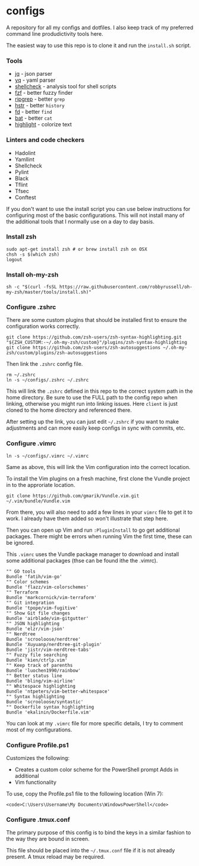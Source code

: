 configs
=======

A repository for all my configs and dotfiles.  I also keep track of my preferred
command line produdictivity tools here.

The easiest way to use this repo is to clone it and run the `install.sh` script.

### Tools

* [jq](https://stedolan.github.io/jq/) - json parser
* [yq](https://github.com/mikefarah/yq) - yaml parser
* [shellcheck](https://github.com/koalaman/shellcheck) - analysis tool for shell scripts
* [fzf](https://github.com/junegunn/fzf) - better fuzzy finder 
* [ripgrep](https://github.com/BurntSushi/ripgrep) - better `grep`
* [hstr](https://github.com/dvorka/hstr) - better `history`
* [fd](https://github.com/sharkdp/fd) - better `find`
* [bat](https://github.com/sharkdp/bat) - better `cat`
* [highlight](http://www.andre-simon.de/doku/highlight/en/highlight.php) - colorize text

### Linters and code checkers

 * Hadolint
 * Yamllint
 * Shellcheck
 * Pylint
 * Black
 * Tflint
 * Tfsec
 * Conftest

If you don't want to use the install script you can use below instructions for
configuring most of the basic configurations. This will not install many of the
additional tools that I normally use on a day to day basis.

### Install zsh

```
sudo apt-get install zsh # or brew install zsh on OSX
chsh -s $(which zsh)
logout
```

### Install oh-my-zsh

```
sh -c "$(curl -fsSL https://raw.githubusercontent.com/robbyrussell/oh-my-zsh/master/tools/install.sh)"
```

### Configure .zshrc

There are some custom plugins that should be installed first to ensure the
configuration works correctly.

```
git clone https://github.com/zsh-users/zsh-syntax-highlighting.git "${ZSH_CUSTOM:-~/.oh-my-zsh/custom}"/plugins/zsh-syntax-highlighting
git clone https://github.com/zsh-users/zsh-autosuggestions ~/.oh-my-zsh/custom/plugins/zsh-autosuggestions
```

Then link the `.zshrc` config file.

```
rm ~/.zshrc
ln -s ~/configs/.zshrc ~/.zshrc
```

This will link the `.zshrc` defined in this repo to the correct system path in
the home directory. Be sure to use the FULL path to the config repo when
linking, otherwise you might run into linking issues. Here `client` is just
cloned to the home directory and referenced there.

After setting up the link, you can just edit `~/.zshrc` if you want to make
adjustments and can more easily keep configs in sync with commits, etc.

### Configure .vimrc

```
ln -s ~/configs/.vimrc ~/.vimrc
```

Same as above, this will link the Vim configuration into the correct location.
 
To install the Vim plugins on a fresh machine, first clone the Vundle project in
to the approriate location.

```
git clone https://github.com/gmarik/Vundle.vim.git ~/.vim/bundle/Vundle.vim
```

From there, you will also need to add a few lines in your `vimrc` file to get
it to work.  I already have them added so won't illustrate that step here.

Then you can open up Vim and run `:PluginInstall` to go get additional packages.
There might be errors when running Vim the first time, these can be ignored.

This `.vimrc` uses the Vundle package manager to download and install some
additional packages (thse can be found ithe the .vimrc).

```
"" GO tools
Bundle 'fatih/vim-go'
"" Color schemes
Bundle 'flazz/vim-colorschemes'
"" Terraform
Bundle 'markcornick/vim-terraform'
"" Git integration
Bundle 'tpope/vim-fugitive'
"" Show Git file changes
Bundle 'airblade/vim-gitgutter'
"" JSON highlighting
Bundle 'elzr/vim-json'
"" Nerdtree
Bundle 'scrooloose/nerdtree'
Bundle 'Xuyuanp/nerdtree-git-plugin'
Bundle 'jistr/vim-nerdtree-tabs'
"" Fuzzy file searching
Bundle 'kien/ctrlp.vim'
"" Keep track of parenths
Bundle 'luochen1990/rainbow'
"" Better status line
Bundle 'bling/vim-airline'
"" Whitespace highlighting
Bundle 'ntpeters/vim-better-whitespace'
"" Syntax highlighting
Bundle 'scrooloose/syntastic'
"" Dockerfile syntax highlighting
Bundle 'ekalinin/Dockerfile.vim'
```

You can look at my `.vimrc` file for more specific details, I try to comment
most of my configurations.

### Configure Profile.ps1

Customizes the following:

* Creates a custom color scheme for the PowerShell prompt Adds in additional
* Vim functionality

To use, copy the Profile.ps1 file to the following location (Win 7):

```
<code>C:\Users\Username\My Documents\WindowsPowerShell</code>
```

### Configure .tmux.conf

The primary purpose of this config is to bind the keys in a similar fashion to
the way they are bound in screen.

This file should be placed into the <code>~/.tmux.conf</code> file if it is not
already present.  A tmux reload may be required.
